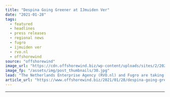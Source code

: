 ```yaml
---
title: "Despina Going Greener at IJmuiden Ver"
date: "2021-01-28"
tags: 
  - featured
  - headlines
  - press releases
  - regional news
  - fugro
  - ijmuiden ver
  - rvo.nl
  - offshorewind
source: "offshorewind"
image_url: "https://cdn.offshorewind.biz/wp-content/uploads/sites/2/2021/01/28120008/IJmuiden-Ver-Seabed-Research-Going-Green.jpg"
image_fp: "/assets/img/post_thumbnails/30.jpg"
lead: "The Netherlands Enterprise Agency (RVO.nl) and Fugro are taking steps to make seabed research"
article_url: "https://www.offshorewind.biz/2021/01/28/despina-going-greener-at-ijmuiden-ver/"
---
```


---

